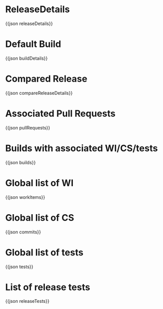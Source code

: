 # ReleaseDetails  
{{json releaseDetails}}

# Default Build
{{json buildDetails}}

# Compared Release
{{json compareReleaseDetails}}
    
# Associated Pull Requests 
{{json pullRequests}}

# Builds with associated WI/CS/tests
{{json builds}}

# Global list of WI 
{{json  workItems}}

# Global list of CS 
{{json  commits}}

# Global list of tests
{{json  tests}}

# List of release tests
{{json  releaseTests}}
